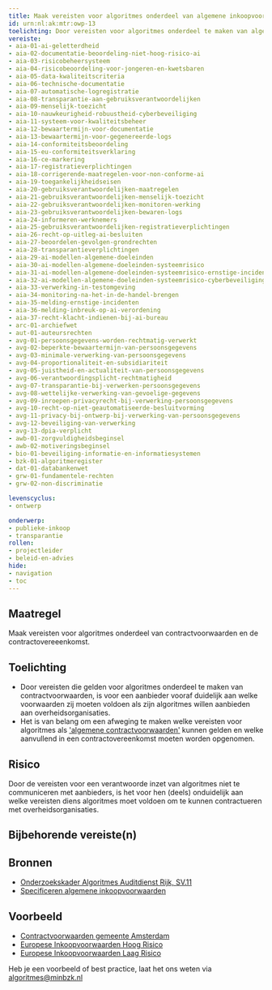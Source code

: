 ```yaml
---
title: Maak vereisten voor algoritmes onderdeel van algemene inkoopvoorwaarden en de contractovereenkomst.
id: urn:nl:ak:mtr:owp-13
toelichting: Door vereisten voor algoritmes onderdeel te maken van algemene inkoopvoorwaarden, is het voor aanbieders vooraf en op het moment van contractueren duidelijk waar zij aan moeten voldoen. 
vereiste: 
- aia-01-ai-geletterdheid
- aia-02-documentatie-beoordeling-niet-hoog-risico-ai
- aia-03-risicobeheersysteem
- aia-04-risicobeoordeling-voor-jongeren-en-kwetsbaren
- aia-05-data-kwaliteitscriteria
- aia-06-technische-documentatie
- aia-07-automatische-logregistratie
- aia-08-transparantie-aan-gebruiksverantwoordelijken
- aia-09-menselijk-toezicht
- aia-10-nauwkeurigheid-robuustheid-cyberbeveiliging
- aia-11-systeem-voor-kwaliteitsbeheer
- aia-12-bewaartermijn-voor-documentatie
- aia-13-bewaartermijn-voor-gegenereerde-logs
- aia-14-conformiteitsbeoordeling
- aia-15-eu-conformiteitsverklaring
- aia-16-ce-markering
- aia-17-registratieverplichtingen
- aia-18-corrigerende-maatregelen-voor-non-conforme-ai
- aia-19-toegankelijkheidseisen
- aia-20-gebruiksverantwoordelijken-maatregelen
- aia-21-gebruiksverantwoordelijken-menselijk-toezicht
- aia-22-gebruiksverantwoordelijken-monitoren-werking
- aia-23-gebruiksverantwoordelijken-bewaren-logs
- aia-24-informeren-werknemers
- aia-25-gebruiksverantwoordelijken-registratieverplichtingen
- aia-26-recht-op-uitleg-ai-besluiten
- aia-27-beoordelen-gevolgen-grondrechten
- aia-28-transparantieverplichtingen
- aia-29-ai-modellen-algemene-doeleinden
- aia-30-ai-modellen-algemene-doeleinden-systeemrisico
- aia-31-ai-modellen-algemene-doeleinden-systeemrisico-ernstige-incidenten
- aia-32-ai-modellen-algemene-doeleinden-systeemrisico-cyberbeveiliging
- aia-33-verwerking-in-testomgeving
- aia-34-monitoring-na-het-in-de-handel-brengen
- aia-35-melding-ernstige-incidenten
- aia-36-melding-inbreuk-op-ai-verordening
- aia-37-recht-klacht-indienen-bij-ai-bureau
- arc-01-archiefwet
- aut-01-auteursrechten
- avg-01-persoonsgegevens-worden-rechtmatig-verwerkt
- avg-02-beperkte-bewaartermijn-van-persoonsgegevens
- avg-03-minimale-verwerking-van-persoonsgegevens
- avg-04-proportionaliteit-en-subsidiariteit
- avg-05-juistheid-en-actualiteit-van-persoonsgegevens
- avg-06-verantwoordingsplicht-rechtmatigheid
- avg-07-transparantie-bij-verwerken-persoonsgegevens
- avg-08-wettelijke-verwerking-van-gevoelige-gegevens
- avg-09-inroepen-privacyrecht-bij-verwerking-persoonsgegevens
- avg-10-recht-op-niet-geautomatiseerde-besluitvorming
- avg-11-privacy-bij-ontwerp-bij-verwerking-van-persoonsgegevens
- avg-12-beveiliging-van-verwerking
- avg-13-dpia-verplicht
- awb-01-zorgvuldigheidsbeginsel
- awb-02-motiveringsbeginsel
- bio-01-beveiliging-informatie-en-informatiesystemen
- bzk-01-algoritmeregister
- dat-01-databankenwet
- grw-01-fundamentele-rechten
- grw-02-non-discriminatie

levenscyclus: 
- ontwerp

onderwerp: 
- publieke-inkoop
- transparantie
rollen:
- projectleider
- beleid-en-advies
hide:
- navigation
- toc
---
```


<!-- Let op! onderstaande regel met 'tags' niet weghalen! Deze maakt automatisch de knopjes op basis van de metadata  -->
<!-- tags -->

## Maatregel
<!-- Vul hier een omschrijving in van wat deze maatregel inhoudt. -->
Maak vereisten voor algoritmes onderdeel van contractvoorwaarden en de contractovereeenkomst.

## Toelichting
<!-- Geef hier een toelichting van deze maatregel -->
- Door vereisten die gelden voor algoritmes onderdeel te maken van contractvoorwaarden, is voor een aanbieder vooraf duidelijk aan welke voorwaarden zij moeten voldoen als zijn algoritmes willen aanbieden aan overheidsorganisaties.
- Het is van belang om een afweging te maken welke vereisten voor algoritmes als ['algemene contractvoorwaarden'](../hulpmiddelen/inkoopvoorwaarden.md) kunnen gelden en welke aanvullend in een contractovereenkomst moeten worden opgenomen.

## Risico 
<!-- vul hier het specifieke risico in dat kan worden gemitigeerd met behulp van deze maatregel -->
Door de vereisten voor een verantwoorde inzet van algoritmes niet te communiceren met aanbieders, is het voor hen (deels) onduidelijk aan welke vereisten diens algoritmes moet voldoen om te kunnen contractueren met overheidsorganisaties.

## Bijbehorende vereiste(n)
<!-- Hier volgt een lijst met vereisten op basis van de in de metadata ingevulde vereiste -->

<!-- Let op! onderstaande regel met 'list_vereisten_on_maatregelen_page' niet weghalen! Deze maakt automatisch een lijst van bijbehorende verseisten op basis van de metadata  -->
<!-- list_vereisten_on_maatregelen_page -->

## Bronnen 
<!-- Vul hier de relevante bronnen in voor deze maatregel -->
- [Onderzoekskader Algoritmes Auditdienst Rijk, SV.11](https://www.rijksoverheid.nl/documenten/rapporten/2023/07/11/onderzoekskader-algoritmes-adr-2023)
- [Specificeren algemene inkoopvoorwaarden](https://www.pianoo.nl/nl/inkoopproces/fase-1-voorbereiden/specificeren/specificeren-algemene-voorwaarden)


## Voorbeeld
<!-- Voeg hier een voorbeeld toe, door er bijvoorbeeld naar te verwijzen -->
- [Contractvoorwaarden gemeente Amsterdam](https://www.amsterdam.nl/innovatie/digitalisering-technologie/algoritmen-ai/contractvoorwaarden-algoritmen/)
- [Europese Inkoopvoorwaarden Hoog Risico](https://public-buyers-community.ec.europa.eu/sites/default/files/2023-10/AI_Procurement_Clauses_template_High_Risk%20NL.pdf) 
- [Europese Inkoopvoorwaarden Laag Risico](https://public-buyers-community.ec.europa.eu/sites/default/files/2023-10/AI_Procurement_Clauses_Template_NON_HIGH_RISK_NL.pdf)


Heb je een voorbeeld of best practice, laat het ons weten via [algoritmes@minbzk.nl](mailto:algoritmes@minbzk.nl)
